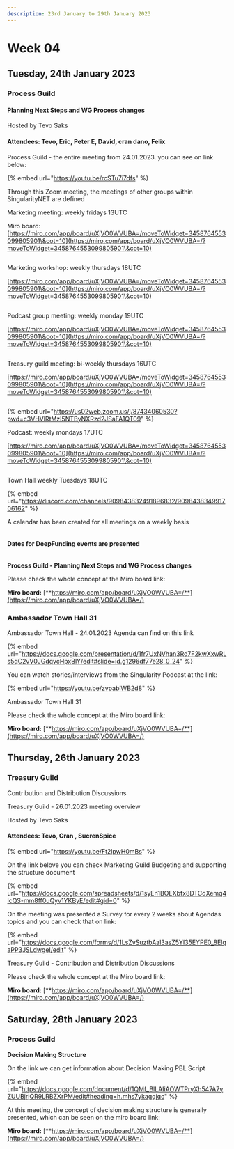 ```yaml
---
description: 23rd January to 29th January 2023
---
```


# Week 04

## Tuesday, 24th January 2023

### **Process Guild**

#### **Planning Next Steps and WG Process changes**

Hosted by Tevo Saks

#### Attendees: Tevo, Eric, Peter E, David, cran dano, Felix

Process Guild - the entire meeting from 24.01.2023. you can see on link below:

{% embed url="https://youtu.be/rcSTu7i7dfs" %}

Through this Zoom meeting, the meetings of other groups within SingularityNET are defined

Marketing meeting: weekly fridays 13UTC

Miro board: [https://miro.com/app/board/uXjVO0WVUBA=/moveToWidget=3458764553099805901\&cot=10](https://miro.com/app/board/uXjVO0WVUBA=/?moveToWidget=3458764553099805901\&cot=10)

<figure><img src="../../../.gitbook/assets/Marketing meeting.png" alt=""><figcaption></figcaption></figure>

Marketing workshop: weekly thursdays 18UTC

[https://miro.com/app/board/uXjVO0WVUBA=/moveToWidget=3458764553099805901\&cot=10](https://miro.com/app/board/uXjVO0WVUBA=/?moveToWidget=3458764553099805901\&cot=10)

<figure><img src="../../../.gitbook/assets/Marketing workshop.png" alt=""><figcaption></figcaption></figure>

Podcast group  meeting: weekly monday 19UTC

[https://miro.com/app/board/uXjVO0WVUBA=/moveToWidget=3458764553099805901\&cot=10](https://miro.com/app/board/uXjVO0WVUBA=/?moveToWidget=3458764553099805901\&cot=10)

<figure><img src="../../../.gitbook/assets/Podcast group weekly 19utc.png" alt=""><figcaption></figcaption></figure>

Treasury guild meeting: bi-weekly  thursdays 16UTC

[https://miro.com/app/board/uXjVO0WVUBA=/moveToWidget=3458764553099805901\&cot=10](https://miro.com/app/board/uXjVO0WVUBA=/?moveToWidget=3458764553099805901\&cot=10)

<figure><img src="../../../.gitbook/assets/Treasury guild 16 utc.png" alt=""><figcaption></figcaption></figure>

{% embed url="https://us02web.zoom.us/j/87434060530?pwd=c3VHVlRtMzI5NTByNXRzd2JSaFA1QT09" %}

Podcast: weekly mondays 17UTC

[https://miro.com/app/board/uXjVO0WVUBA=/moveToWidget=3458764553099805901\&cot=10](https://miro.com/app/board/uXjVO0WVUBA=/?moveToWidget=3458764553099805901\&cot=10)

<figure><img src="../../../.gitbook/assets/podcast weekly 17 utc.png" alt=""><figcaption></figcaption></figure>

Town Hall weekly Tuesdays 18UTC&#x20;

{% embed url="https://discord.com/channels/909843832491896832/909843834991706162" %}

A calendar has been created for all meetings on a weekly basis

<figure><img src="../../../.gitbook/assets/google.png" alt=""><figcaption></figcaption></figure>

#### Dates for DeepFunding events are presented

<figure><img src="../../../.gitbook/assets/Deep.png" alt=""><figcaption></figcaption></figure>

**Process Guild -  Planning Next Steps and WG Process changes**

Please check the whole concept at the Miro board link:

**Miro board:** [**https://miro.com/app/board/uXjVO0WVUBA=/**](https://miro.com/app/board/uXjVO0WVUBA=/)



###

### Ambassador Town Hall 31

Ambassador Town Hall - 24.01.2023 Agenda can find on this link

{% embed url="https://docs.google.com/presentation/d/1fr7UxNVhan3Rd7F2kwXxwRLs5qC2vV0JGdqvcHpxBlY/edit#slide=id.g1296df77e28_0_24" %}

You can watch stories/interviews from the Singularity Podcast at the link:

{% embed url="https://youtu.be/zvpablWB2d8" %}

Ambassador Town Hall 31

Please check the whole concept at the Miro board link:

**Miro board:** [**https://miro.com/app/board/uXjVO0WVUBA=/**](https://miro.com/app/board/uXjVO0WVUBA=/)



## Thursday, 26th January 2023

### Treasury Guild

Contribution and Distribution Discussions

Treasury Guild - 26.01.2023 meeting overview

Hosted by Tevo Saks

#### Attendees: Tevo, Cran , SucrenSpice

{% embed url="https://youtu.be/Ft2lpwH0mBs" %}

On the link belove you can check Marketing Guild Budgeting and supporting the structure document

{% embed url="https://docs.google.com/spreadsheets/d/1syEn1BOEXbfx8DTCdXemq4lcQS-mm8ff0uQyv1YKByE/edit#gid=0" %}

On the meeting was presented a Survey for every 2 weeks about Agendas topics and you can check that on link:

{% embed url="https://docs.google.com/forms/d/1LsZvSuztbAal3asZ5YI35EYPE0_8ElqaPP3JSLdwgeI/edit" %}

Treasury Guild - Contribution and Distribution Discussions

Please check the whole concept at the Miro board link:

**Miro board:** [**https://miro.com/app/board/uXjVO0WVUBA=/**](https://miro.com/app/board/uXjVO0WVUBA=/)



## Saturday, 28th January 2023

### **Process Guild**

**Decision Making Structure**

On the link we can get information about Decision Making PBL Script

{% embed url="https://docs.google.com/document/d/1QMf_BlLAIiAOWTPryXh547A7yZUUBjrjQR9LRBZXrPM/edit#heading=h.mhs7ykagqjqc" %}

At this meeting, the concept of decision making structure is generally presented, which can be seen on the miro board link:

**Miro board:** [**https://miro.com/app/board/uXjVO0WVUBA=/**](https://miro.com/app/board/uXjVO0WVUBA=/)



####
